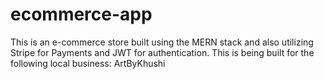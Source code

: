# ecommerce-app
This is an e-commerce store built using the MERN stack and also utilizing Stripe for Payments and JWT for authentication. 
This is being built for the following local business: ArtByKhushi 
